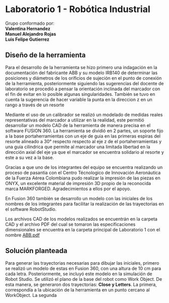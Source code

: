 # Laboratorio 1 - Robótica Industrial

Grupo conformado por: <br>
__Valentina Hernandez__ <br>
__Manuel Alejandro Rojas__ <br>
__Luis Felipe Gutierrez__ <br>

## Diseño de la herramienta

Para el desarrollo de la herramienta se hizo primero una indagación en la documentación del fabricante ABB y su modelo IRB140 de determinar las posiciones y diámetros de los orificios de sujeción en el punto de conexión de la herramienta, posteriormente siguiendo las sugerencias del docente de laboratorio se procedió a pensar la orientación inclinada del marcador con el fin de evitar en lo posible algunas singularidades. También se tuvo en cuenta la sugerencia de hacer variable la punta en la direccion z en un rango a través de un resorte 

Mediante el uso de un calibrador se realizó un modelado de medidas reales representativas del marcador a utilizar en la realidad, este permitió desarrollar un modelo CAD de la herramienta de manera precisa en el software FUSION 360. La herramienta se dividió en 2 partes, un soporte fijo a la base portaherramientas con un eje de guia en las primeras espiras del resorte alineado a 30° respecto respecto al eje z de el portaherramientas y una guia cilindrica que permite al marcador una limitada libertad en la dirección axial del eje ya que el marcador se encuentra solidario al resorte y este a su vez a la base.

Gracias a que uno de los integrantes del equipo se encuentra realizando un proceso de pasantia con el Centro Técnologico de Innovación Aeronáutica de la Fuerza Aérea Colombiana pudo realizar la impresión de las piezas en ONYX, un excelente material de impresión 3D propio de la reconocida marca MARKFORGED. Agradecimientos a ellos por el apoyo.

En Fusion 360 también se desarrollo un modelo con las iniciales de los nombres de los integrantes para facilitar la realización de las trayectorias en el software RobotStudio.

Los archivos CAD de los modelos realizados se encuentrán en la carpeta CAD y el archivo PDF del cual se tomaron las especificaciones dimensionales se encuentra en la carpeta principal de Laboratorio 1 con el nombre [ABB.pdf](/Documentos/ABB.pdf)


## Solución planteada

Para generar las trayectorias necesarias para dibujar las iniciales, primero se realizó un modelo de estas en Fusion 360, con una altura de 10 cm para cada letra. Posteriormente, se incluyó este modelo en la simulación de Robot Studio. Se utilizó el plano de la base del robot como Work Object. De esta manera, se generaron dos trayectorias: __Close y Letters__. La primera, correspondía a la ubicación de la herramienta en un punto cercano al WorkObject. La segunda
